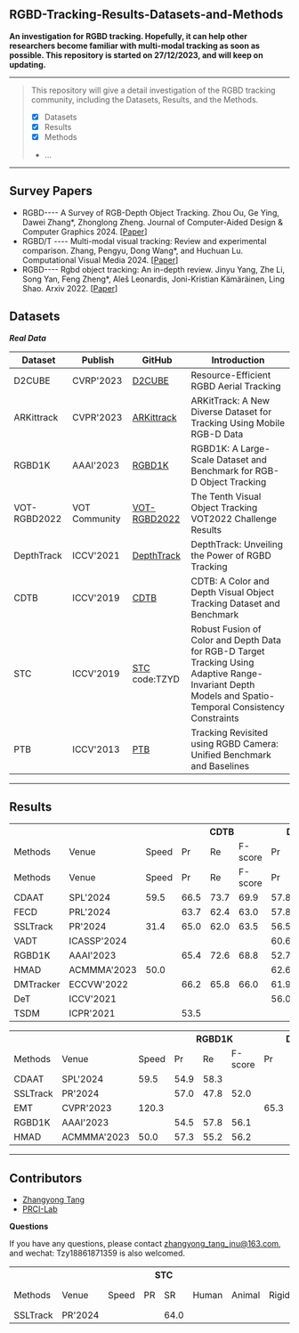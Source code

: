## RGBD-Tracking-Results-Datasets-and-Methods

**An investigation for RGBD tracking. 
Hopefully, it can help other researchers become familiar with multi-modal tracking as soon as possible.
This repository is started on 27/12/2023, and will keep on updating.**

-----
>This repository will give a detail investigation of the RGBD tracking community, including the Datasets, Results, and the Methods.
> 
>  - [x] Datasets
>  - [x] Results
>  - [x] Methods
>  -  ...
-----

## Survey Papers
* RGBD---- A Survey of RGB-Depth Object Tracking. Zhou Ou, Ge Ying, Dawei Zhang*, Zhonglong Zheng. Journal of Computer-Aided Design & Computer Graphics 2024. [[Paper](https://www.jcad.cn/en/article/doi/10.3724/SP.J.1089.null.2023-00537)]
* RGBD/T ---- Multi-modal visual tracking: Review and experimental comparison. Zhang, Pengyu, Dong Wang*, and Huchuan Lu. Computational Visual Media 2024. [[Paper](https://link.springer.com/article/10.1007/s41095-023-0345-5)]
* RGBD---- Rgbd object tracking: An in-depth review. Jinyu Yang, Zhe Li, Song Yan, Feng Zheng*, Aleš Leonardis, Joni-Kristian Kämäräinen, Ling Shao. Arxiv 2022. [[Paper](https://arxiv.org/abs/2203.14134)]

## Datasets
***Real Data***

| Dataset | Publish  | GitHub| Introduction|
|--|--|--| --|
| D2CUBE| CVRP'2023|[D2CUBE](https://github.com/yjybuaa/RGBDAerialTracking)|Resource-Efficient RGBD Aerial Tracking|
| ARKittrack| CVPR'2023 | [ARKittrack](https://github.com/lawrence-cj/ARKitTrack) |ARKitTrack: A New Diverse Dataset for Tracking Using Mobile RGB-D Data|
| RGBD1K | AAAI'2023 | [RGBD1K](https://github.com/xuefeng-zhu5/RGBD1K) |RGBD1K: A Large-Scale Dataset and Benchmark for RGB-D Object Tracking|
| VOT-RGBD2022 | VOT Community | [VOT-RGBD2022](https://www.votchallenge.net/vot2022/dataset.html) |The Tenth Visual Object Tracking VOT2022 Challenge Results|
| DepthTrack | ICCV'2021 | [DepthTrack](https://github.com/xiaozai/DeT) |DepthTrack: Unveiling the Power of RGBD Tracking|
| CDTB | ICCV'2019 | [CDTB](https://www.votchallenge.net/vot2019/dataset.html) |CDTB: A Color and Depth Visual Object Tracking Dataset and Benchmark|
| STC | ICCV'2019 | [STC](https://pan.baidu.com/s/1Y3z2JH-oR68-stWFVnHUVw) code:TZYD|Robust Fusion of Color and Depth Data for RGB-D Target Tracking Using Adaptive Range-Invariant Depth Models and Spatio-Temporal Consistency Constraints|
| PTB | ICCV'2013 | [PTB](https://tracking.cs.princeton.edu/index.html) |Tracking Revisited using RGBD Camera: Unified Benchmark and Baselines|

-----
## Results


<table>
    <tr> 
        <th colspan="1"></th> 
	<th colspan="1"></th> 
	<th colspan="1"></th> 
        <th colspan="3">CDTB</th> 
        <th colspan="3">DepthTrack</th> 
        <th colspan="3">VOT-RGBD2022</th>
    </tr>
    <tr>
    	<td> Methods</td>
    	<td>Venue</td>
	<td>Speed</td>
    	<td> Pr</td>
    	<td> Re</td>
    	<td> F-score</td>
   	<td> Pr</td>
    	<td> Re</td>
    	<td> F-score</td>
   	<td> Pr</td>
    	<td> Re</td>
    	<td> F-score</td>
    </tr>
    <tr>
    	<td> Methods</td>
    	<td>Venue</td>
	<td>Speed</td>
    	<td> Pr</td>
    	<td> Re</td>
    	<td> F-score</td>
   	<td> Pr</td>
    	<td> Re</td>
    	<td> F-score</td>
   	<td> A</td>
    	<td> R</td>
    	<td> EAO</td>
    </tr>
    <tr>
    	<td> CDAAT</td>
    	<td>SPL'2024</td>
	<td>59.5</td>
    	<td> 66.5</td>
    	<td> 73.7</td>
    	<td> 69.9</td>
   	<td> 57.8</td>
    	<td> 60.3</td>
    	<td> 59.0</td>
   	<td> </td>
    	<td> </td>
    	<td> </td>
    </tr>
    <tr>
    	<td> FECD</td>
    	<td>PRL'2024</td>
	<td></td>
    	<td> 63.7</td>
    	<td> 62.4</td>
    	<td> 63.0</td>
   	<td> 57.8</td>
    	<td> 60.3</td>
    	<td> 59.0</td>
   	<td> </td>
    	<td> </td>
    	<td> </td>
    </tr>
    <tr>
    	<td> SSLTrack</td>
    	<td>PR'2024</td>
	<td>31.4</td>
    	<td> 65.0</td>
    	<td> 62.0</td>
    	<td> 63.5</td>
   	<td> 56.5</td>
    	<td> 49.1</td>
    	<td> 52.5</td>
   	<td> </td>
    	<td> </td>
    	<td> </td>
    </tr>
    <tr>
    	<td> VADT</td>
    	<td>ICASSP'2024</td>
	<td></td>
    	<td> </td>
    	<td> </td>
    	<td> </td>
   	<td> 60.6</td>
    	<td> 60.3</td>
    	<td> 61.0</td>
   	<td> 81.6</td>
    	<td> 87.3</td>
    	<td> 72.1</td>
    </tr>
    <tr>
    	<td> RGBD1K</td>
    	<td>AAAI'2023</td>
	<td></td>
    	<td> 65.4</td>
    	<td> 72.6</td>
    	<td> 68.8</td>
   	<td> 52.7</td>
    	<td> 54.9</td>
    	<td> 53.8</td>
   	<td> </td>
    	<td> </td>
    	<td> </td>
    </tr>
    <tr>
    	<td> HMAD</td>
    	<td>ACMMMA'2023</td>
	<td>50.0</td>
    	<td> </td>
    	<td> </td>
    	<td> </td>
   	<td> 62.6</td>
    	<td> 59.7</td>
    	<td> 61.1</td>
   	<td> </td>
    	<td> </td>
    	<td> </td>
    </tr>
    <tr>
    	<td> DMTracker</td>
    	<td>ECCVW'2022</td>
	<td></td>
    	<td> 66.2</td>
    	<td> 65.8</td>
    	<td> 66.0</td>
   	<td> 61.9</td>
    	<td> 59.7</td>
    	<td> 60.8</td>
   	<td> </td>
    	<td> </td>
    	<td> </td>
    </tr>
    <tr>
    	<td> DeT</td>
    	<td>ICCV'2021</td>
	<td></td>
    	<td> </td>
    	<td> </td>
    	<td> </td>
   	<td> 56.0</td>
    	<td> 50.6</td>
    	<td> 53.2</td>
   	<td> </td>
    	<td> </td>
    	<td> </td>
    </tr>
    <tr>
    	<td> TSDM</td>
    	<td>ICPR'2021</td>
	<td></td>
    	<td> 53.5</td>
    	<td> </td>
    	<td> </td>
   	<td> </td>
    	<td> </td>
    	<td> </td>
   	<td> </td>
    	<td> </td>
    	<td> </td>
    </tr>
	

<table>
    <tr> 
        <th colspan="1"></th> 
        <th colspan="1"></th> 
	<th colspan="1"></th> 
        <th colspan="3">RGBD1K</th> 
        <th colspan="3">D2CUBE</th> 
	<th colspan="3">ARKittrack</th>
    </tr>
    <tr>
    	<td> Methods</td>
    	<td>Venue</td>
	<td>Speed</td>
    	<td> Pr</td>
    	<td> Re</td>
    	<td> F-score</td>
   	<td> Pr</td>
    	<td> Re</td>
    	<td> F-score</td>
	<td> Pr</td>
    	<td> Re</td>
    	<td> F-score</td>
    </tr>
    <tr>
    	<td> CDAAT</td>
    	<td>SPL'2024</td>
	<td>59.5</td>
	<td> 54.9</td>
    	<td> 58.3</td>
    	<td> </td>
    	<td> </td>
   	<td> </td>
    	<td> </td>
	<td> </td>
   	<td> </td>
    	<td> </td>
    </tr>
    <tr>
    	<td> SSLTrack</td>
    	<td>PR'2024</td>
	<td></td>
	<td>57.0</td>
    	<td> 47.8</td>
    	<td> 52.0</td>
    	<td> </td>
   	<td> </td>
    	<td> </td>
	<td> </td>
   	<td> </td>
    	<td> </td>
    </tr>
    <tr>
    	<td> EMT</td>
    	<td>CVPR'2023</td>
	<td>120.3</td>
	<td></td>
    	<td> </td>
    	<td> </td>
    	<td> 65.3</td>
   	<td> 60.9</td>
    	<td> 63.0</td>
	<td> </td>
   	<td> </td>
    	<td> </td>
    </tr>
    <tr>
    	<td> RGBD1K</td>
    	<td>AAAI'2023</td>
	<td></td>
    	<td> 54.5</td>
    	<td> 57.8</td>
    	<td> 56.1</td>
   	<td> </td>
    	<td> </td>
    	<td> </td>
   	<td> </td>
    	<td> </td>
    	<td> </td>
    </tr>
    <tr>
    	<td> HMAD</td>
    	<td>ACMMMA'2023</td>
	<td>50.0</td>
    	<td> 57.3</td>
    	<td> 55.2</td>
    	<td> 56.2</td>
   	<td> </td>
    	<td> </td>
    	<td> </td>
   	<td> </td>
    	<td> </td>
    	<td> </td>
    </tr>
</table>

<table>
    <tr> 
        <th colspan="1"></th> 
	<th colspan="1"></th> 
	<th colspan="1"></th> 
        <th colspan="2">STC</th> 
        <th colspan="11">PTB</th> 
    </tr>
    <tr>
    	<td> Methods</td>
    	<td>Venue</td>
	<td>Speed</td>
    	<td> PR</td>
    	<td> SR</td>
    	<td> Human</td>
    	<td> Animal</td>
    	<td> Rigid</td>
    	<td> Large</td>
    	<td> Small</td>
    	<td> Slow</td>
    	<td> Faast</td>
    	<td> Occ.</td>
    	<td> No-Occ.</td>
    	<td> Passive</td>
    	<td> Active</td>
    </tr>
    <tr>
    	<td> SSLTrack</td>
    	<td>PR'2024</td>
	<td></td>
    	<td> </td>
    	<td> 64.0</td>
    	<td> </td>
    	<td> </td>
    	<td> </td>
    	<td> </td>
    	<td> </td>
    	<td> </td>
    	<td> </td>
    	<td> </td>
    	<td></td>
    	<td> </td>
    	<td> </td>
    </tr>

-----
## Contributors
- [Zhangyong Tang](https://github.com/Zhangyong_Tang)
- [PRCI-Lab](https://github.com/PRCI-Lab)

**Questions**

If you have any questions, please contact zhangyong_tang_jnu@163.com, and wechat: Tzy18861871359 is also welcomed.



 

